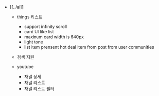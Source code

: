 - [[../ai]]
  - things 리스트
    - support infinity scroll
    - card UI like list
    - maxinum card width is 640px
    - light tone
    - list item prensent hot deal item from post from user communities
  - 검색 지원
    
  - youtube
    - 채널 상세
    - 채널 리스트
    - 채널 리스트 필터
